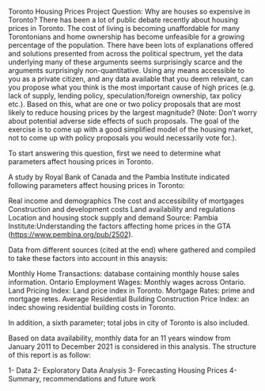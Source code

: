 Toronto Housing Prices Project
Question: Why are houses so expensive in Toronto?
There has been a lot of public debate recently about housing prices in Toronto. The cost of living is becoming unaffordable for many Torontonians and home ownership has become unfeasible for a growing percentage of the population. There have been lots of explanations offered and solutions presented from across the political spectrum, yet the data underlying many of these arguments seems surprisingly scarce and the arguments surprisingly non-quantitative. Using any means accessible to you as a private citizen, and any data available that you deem relevant, can you propose what you think is the most important cause of high prices (e.g. lack of supply, lending policy, speculation/foreign ownership, tax policy etc.). Based on this, what are one or two policy proposals that are most likely to reduce housing prices by the largest magnitude? (Note: Don’t worry about potential adverse side effects of such proposals. The goal of the exercise is to come up with a good simplified model of the housing market, not to come up with policy proposals you would necessarily vote for.).

To start answering this question, first we need to determine what parameters affect housing prices in Toronto.

A study by Royal Bank of Canada and the Pambia Institute indicated following parameters affect housing prices in Toronto:

Real income and demographics
The cost and accessibility of mortgages
Construction and development costs
Land availability and regulations
Location and housing stock supply and demand
Source:
Pambia Institute:Understanding the factors affecting home prices in the GTA (https://www.pembina.org/pub/2502).

Data from different sources (cited at the end) where gathered and compiled to take these factors into account in this anaysis:

Monthly Home Transactions: database containing monthly house sales information.
Ontario Employment Wages: Monthly wages across Ontario.
Land Pricing Index: Land price index in Toronto.
Mortgage Rates: prime and mortgage retes.
Average Residential Building Construction Price Index: an indec showing residential building costs in Toronto.

In addition, a sixth parameter; total jobs in city of Toronto is also included.

Based on data availability, monthly data for an 11 years window from January 2011 to December 2021 is considered in this analysis.
The structure of this report is as follow:

1- Data
2- Exploratory Data Analysis
3- Forecasting Housing Prices
4- Summary, recommendations and future work
